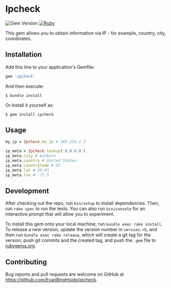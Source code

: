 # Ipcheck

![Gem Version](https://img.shields.io/gem/v/ipcheck)
[![Ruby](https://github.com/EvanBrightside/ipcheck/actions/workflows/main.yml/badge.svg)](https://github.com/EvanBrightside/ipcheck/actions/workflows/main.yml)

This gem allows you to obtain information via IP - for example, country, city, coordinates.

## Installation

Add this line to your application's Gemfile:

```ruby
gem 'ipcheck'
```

And then execute:

    $ bundle install

Or install it yourself as:

    $ gem install ipcheck

## Usage

```ruby
my_ip = Ipcheck.my_ip # 169.254.1.2

ip_meta = Ipcheck.lookup('8.8.8.8')
ip_meta.city # Ashburn
ip_meta.country # United States
ip_meta.countryCode # US
ip_meta.lat # 39.03
ip_meta.lon # -77.5
```

## Development

After checking out the repo, run `bin/setup` to install dependencies. Then, run `rake spec` to run the tests. You can also run `bin/console` for an interactive prompt that will allow you to experiment.

To install this gem onto your local machine, run `bundle exec rake install`. To release a new version, update the version number in `version.rb`, and then run `bundle exec rake release`, which will create a git tag for the version, push git commits and the created tag, and push the `.gem` file to [rubygems.org](https://rubygems.org).

## Contributing

Bug reports and pull requests are welcome on GitHub at https://github.com/EvanBrightside/ipcheck.
